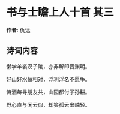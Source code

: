 # 书与士瞻上人十首  其三

**作者**: 仇远

## 诗词内容

懒学羊裘汉子陵，亦非解印晋渊明。

好山好水恒相对，浮利浮名不愿争。

诗酒每寻朋友共，山园都付子孙耕。

野心直与闲云似，却笑孤云出岫轻。

